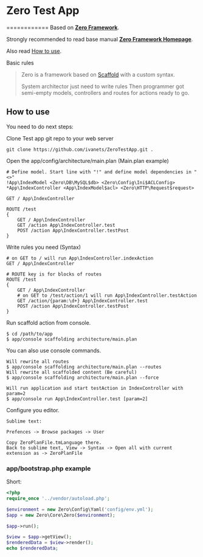 # Zero Test App
============
Based on **[Zero Framework](https://github.com/ivanets/Zero)**.

Strongly recommended to read base manual **[Zero Framework Homepage](http://zero.phpcode.in.ua/)**.

Also read [How to use](#how-to-use).


Basic rules
> Zero is a framework based on [Scaffold](http://en.wikipedia.org/wiki/Scaffold_(programming))
> with a custom syntax.
>
> System architector just need to write rules
> Then programmer got semi-empty models, controllers and routes for actions ready to go.


How to use
------------

You need to do next steps:

Clone Test app git repo to your web server
~~~
git clone https://github.com/ivanets/ZeroTestApp.git .
~~~

Open the app/config/architecture/main.plan (Main.plan example)
~~~
# Define model. Start line with "!" and define model dependencies in "<>"
!App\IndexModel <Zero\DB\MySQL$db> <Zero\Config\Ini$ACLConfig>
*App\IndexController <App\IndexModel$acl> <Zero\HTTP\Request$request>

GET / App\IndexController

ROUTE /test
{
	GET / App\IndexController
	GET /action App\IndexController.test
	POST /action App\IndexController.testPost
}
~~~

Write rules you need (Syntax)
~~~
# on GET to / will run App\IndexController.indexAction
GET / App\IndexController

# ROUTE key is for blocks of routes
ROUTE /test
{
	GET / App\IndexController
	# on GET to /test/action/1 will run App\IndexController.testAction
	GET /action/{param:\d+} App\IndexController.test
	POST /action App\IndexController.testPost
}
~~~

Run scaffold action from console.
~~~
$ cd /path/to/app
$ app/console scaffolding architecture/main.plan
~~~


You can also use console commands.
~~~
Will rewrite all routes
$ app/console scaffolding architecture/main.plan --routes
Will rewrite all scaffolded content (Be careful)
$ app/console scaffolding architecture/main.plan --force

Will run application asd start testAction in IndexController with param=2
$ app/console run App\IndexController.test [param=2]
~~~

Configure you editor.
~~~
Sublime text:

Prefences -> Browse packages -> User

Copy ZeroPlanFile.tmLanguage there.
Back to sublime text, View -> Syntax -> Open all with current extension as -> ZeroPlanFile
~~~


### app/bootstrap.php example ###
Short:
~~~php
<?php
require_once '../vendor/autoload.php';

$environment = new Zero\Config\Yaml('config/env.yml');
$app = new Zero\Core\Zero($environment);

$app->run();

$view = $app->getView();
$renderedData = $view->render();
echo $renderedData;
~~~